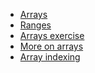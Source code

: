 
* [Arrays](https://lisds.github.io/textbook/arrays/Arrays)
* [Ranges](https://lisds.github.io/textbook/arrays/Ranges)
* [Arrays
  exercise](https://ds.lis.2i2c.cloud/hub/user-redirect/git-pull?repo=https%3A//github.com/lisds/arrays&subPath=arrays.ipynb)
* [More on arrays](https://lisds.github.io/textbook/arrays/More_on_Arrays)
* [Array indexing](https://lisds.github.io/textbook/arrays/array_indexing)
